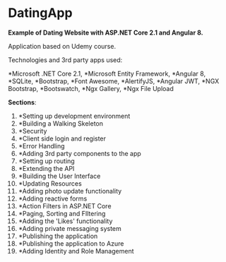 # DatingApp
**Example of Dating Website with ASP.NET Core 2.1 and Angular 8.**

Application based on Udemy course. 

Technologies and 3rd party apps used: 

*Microsoft .NET Core 2.1, 
*Microsoft Entity Framework, 
*Angular 8,
*SQLite,
*Bootstrap,
*Font Awesome,
*AlertifyJS,
*Angular JWT,
*NGX Bootstrap,
*Bootswatch,
*Ngx Gallery,
*Ngx File Upload

 **Sections**: 

1. *Setting up development environment
2. *Building a Walking Skeleton
3. *Security
4. *Client side login and register
5. *Error Handling
6. *Adding 3rd party components to the app
7. *Setting up routing
8. *Extending the API
9. *Building the User Interface
10. *Updating Resources
11. *Adding photo update functionality
12. *Adding reactive forms
13. *Action Filters in ASP.NET Core
14. *Paging, Sorting and FIltering
15. *Adding the 'Likes' functionality
16. *Adding private messaging system
17. *Publishing the application
18. *Publishing the application to Azure
19. *Adding Identity and Role Management 
